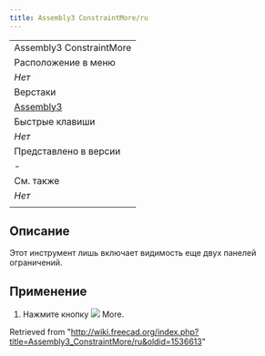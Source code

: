 ```yaml
---
title: Assembly3 ConstraintMore/ru
---
```

|  |
| --- |
| Assembly3 ConstraintMore |
| Расположение в меню |
| *Нет* |
| Верстаки |
| [Assembly3](/Assembly3_Workbench/ru "Assembly3 Workbench/ru") |
| Быстрые клавиши |
| *Нет* |
| Представлено в версии |
| - |
| См. также |
| *Нет* |
|  |

## Описание

Этот инструмент лишь включает видимость еще двух панелей ограничений.

## Применение

1. Нажмите кнопку ![](/images/Assembly_ConstraintMore.svg) More.

Retrieved from "<http://wiki.freecad.org/index.php?title=Assembly3_ConstraintMore/ru&oldid=1536613>"